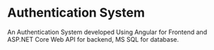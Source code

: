 # Authentication System
An Authentication System developed Using Angular for Frontend and ASP.NET Core Web API for backend, MS SQL for database.



